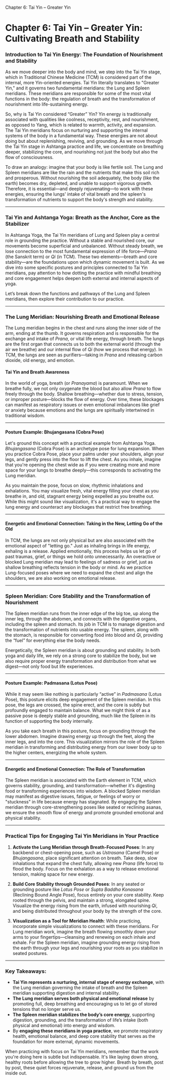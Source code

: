 Chapter 6: Tai Yin – Greater Yin

# **Chapter 6: Tai Yin – Greater Yin: Cultivating Breath and Stability**

### **Introduction to Tai Yin Energy: The Foundation of Nourishment and Stability**

As we move deeper into the body and mind, we step into the Tai Yin stage, which in Traditional Chinese Medicine (TCM) is considered part of the internal, more Yin-oriented energies. Tai Yin literally translates to "Greater Yin," and it governs two fundamental meridians: the Lung and Spleen meridians. These meridians are responsible for some of the most vital functions in the body: the regulation of breath and the transformation of nourishment into life-sustaining energy.

So, why is Tai Yin considered “Greater” Yin? Yin energy is traditionally associated with qualities like coolness, receptivity, rest, and nourishment, as opposed to Yang, which is related to warmth, activity, and expansion. The Tai Yin meridians focus on nurturing and supporting the internal systems of the body in a fundamental way. These energies are not about doing but about replenishing, reviving, and grounding. As we move through the Tai Yin stage in Ashtanga practice and life, we concentrate on breathing deeper, stabilizing the core, and nourishing not just the body but also the flow of consciousness.

To draw an analogy: imagine that your body is like fertile soil. The Lung and Spleen meridians are like the rain and the nutrients that make this soil rich and prosperous. Without nourishing the soil adequately, the body (like the earth) becomes dry, depleted, and unable to support vigorous growth. Therefore, it is essential—and deeply rejuvenating—to work with these energies, ensuring the lungs' intake of vital breath and the spleen's transformation of nutrients to support the body's strength and stability.

---

### **Tai Yin and Ashtanga Yoga: Breath as the Anchor, Core as the Stabilizer**

In Ashtanga Yoga, the Tai Yin meridians of Lung and Spleen play a central role in grounding the practice. Without a stable and nourished core, our movements become superficial and unbalanced. Without steady breath, we lose connection to the most fundamental expression of life force—*Prana* (the Sanskrit term) or *Qi* (in TCM). These two elements—breath and core stability—are the foundations upon which dynamic movement is built. As we dive into some specific postures and principles connected to Tai Yin meridians, pay attention to how dotting the practice with mindful breathing and core engagement helps deepen both external and internal aspects of yoga.

Let’s break down the functions and pathways of the Lung and Spleen meridians, then explore their contribution to our practice.

---

### **The Lung Meridian: Nourishing Breath and Emotional Release**

The Lung meridian begins in the chest and runs along the inner side of the arm, ending at the thumb. It governs respiration and is responsible for the exchange and intake of *Prana*, or vital life energy, through breath. The lungs are the first organ that connects us to both the external world (through the air we breathe) and our internal flow of *Qi* (how we process that energy). In TCM, the lungs are seen as purifiers—taking in *Prana* and releasing carbon dioxide, old energy, and emotion.

#### **Tai Yin and Breath Awareness**

In the world of yoga, breath (or *Pranayama*) is paramount. When we breathe fully, we not only oxygenate the blood but also allow *Prana* to flow freely through the body. Shallow breathing—whether due to stress, tension, or improper posture—blocks the flow of energy. Over time, these blockages can manifest as respiratory issues or even emotional imbalances like grief or anxiety because emotions and the lungs are spiritually intertwined in traditional wisdom.

---

#### **Posture Example: Bhujangasana (Cobra Pose)**

Let's ground this concept with a practical example from Ashtanga Yoga. *Bhujangasana* (Cobra Pose) is an archetype pose for lung expansion. When you practice Cobra Pose, place your palms under your shoulders, align your legs, and gently press into the floor to lift the chest. As you inhale, imagine that you're opening the chest wide as if you were creating more and more space for your lungs to breathe deeply—this corresponds to activating the Lung meridian. 

As you maintain the pose, focus on slow, rhythmic inhalations and exhalations. You may visualize fresh, vital energy filling your chest as you breathe in, and old, stagnant energy being expelled as you breathe out. While this might sound like visualization, it's a practical way to engage the lung energy and counteract any blockages that restrict free breathing.

---

#### **Energetic and Emotional Connection: Taking in the New, Letting Go of the Old**

In TCM, the lungs are not only physical but are also associated with the emotional aspect of "letting go." Just as inhaling brings in life energy, exhaling is a release. Applied emotionally, this process helps us let go of past traumas, grief, or things we hold onto unnecessarily. An overactive or blocked Lung meridian may lead to feelings of sadness or grief, just as shallow breathing reflects tension in the body or mind. As we practice Lung-focused poses where we need to expand the chest and align the shoulders, we are also working on emotional release. 

---

### **Spleen Meridian: Core Stability and the Transformation of Nourishment**

The Spleen meridian runs from the inner edge of the big toe, up along the inner leg, through the abdomen, and connects with the digestive organs, including the spleen and stomach. Its job in TCM is to manage digestion and the transformation of nutrients into usable energy. The spleen, along with the stomach, is responsible for converting food into blood and *Qi*, providing the “fuel” for everything else the body needs.

Energetically, the Spleen meridian is about grounding and stability. In both yoga and daily life, we rely on a strong core to stabilize the body, but we also require proper energy transformation and distribution from what we digest—not only food but life experiences.

---

#### **Posture Example: Padmasana (Lotus Pose)**

While it may seem like nothing is particularly “active” in *Padmasana* (Lotus Pose), this posture elicits deep engagement of the Spleen meridian. In this pose, the legs are crossed, the spine erect, and the core is subtly but profoundly engaged to maintain balance. What we might think of as a passive pose is deeply stable and grounding, much like the Spleen in its function of supporting the body internally.

As you take each breath in this posture, focus on grounding through the lower abdomen. Imagine drawing energy up through the feet, along the inner legs, and into the core. This visualization mirrors the role of the Spleen meridian in transforming and distributing energy from our lower body up to the higher centers, energizing the whole system.

---

#### **Energetic and Emotional Connection: The Role of Transformation**

The Spleen meridian is associated with the Earth element in TCM, which governs stability, grounding, and transformation—whether it's digesting food or transforming experiences into wisdom. A blocked Spleen meridian may manifest as digestive issues, fatigue, or feelings of worry or "stuckness" in life because energy has stagnated. By engaging the Spleen meridian through core-strengthening poses like seated or reclining asanas, we ensure the smooth flow of energy and promote grounded emotional and physical stability.

---

### **Practical Tips for Engaging Tai Yin Meridians in Your Practice**

1. **Activate the Lung Meridian through Breath-Focused Poses**: In any backbend or chest-opening pose, such as *Ustrasana* (Camel Pose) or *Bhujangasana*, place significant attention on breath. Take deep, slow inhalations that expand the chest fully, allowing new *Prana* (life force) to flood the body. Focus on the exhalation as a way to release emotional tension, making space for new energy.
   
2. **Build Core Stability through Grounded Poses**: In any seated or grounding posture like *Lotus Pose* or *Supta Baddha Konasana* (Reclining Bound Angle Pose), focus entirely on your core stability. Keep rooted through the pelvis, and maintain a strong, elongated spine. Visualize the energy rising from the earth, infused with nourishing *Qi*, and being distributed throughout your body by the strength of the core.

3. **Visualization as a Tool for Meridian Health**: While practicing, incorporate simple visualizations to connect with these meridians. For Lung meridian work, imagine the breath flowing smoothly down your arms to your fingertips—cleansing and renewing on each inhale and exhale. For the Spleen meridian, imagine grounding energy rising from the earth through your legs and nourishing your roots as you stabilize in seated postures.

---

### **Key Takeaways:**

- **Tai Yin represents a nurturing, internal stage of energy exchange**, with the Lung meridian governing the intake of breath and the Spleen meridian supporting digestion and internal stability.
- **The Lung meridian serves both physical and emotional release** by promoting full, deep breathing and encouraging us to let go of stored tensions that no longer serve us.
- **The Spleen meridian stabilizes the body’s core energy**, supporting digestion, grounding, and the transformation of life’s intake (both physical and emotional) into energy and wisdom.
- By **engaging these meridians in yoga practice**, we promote respiratory health, emotional balance, and deep core stability that serves as the foundation for more external, dynamic movements.

When practicing with focus on Tai Yin meridians, remember that the work you're doing here is subtle but indispensable. It's like laying down strong, healthy roots before allowing the tree to grow higher. Breath by breath, post by post, these quiet forces rejuvenate, release, and ground us from the inside out.